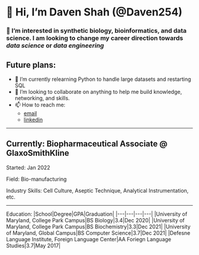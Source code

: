 # 👋 Hi, I’m Daven Shah (@Daven254) 
### 👀 I’m interested in synthetic biology, bioinformatics, and data science. I am looking to change my career direction towards *data science* **or** *data engineering*

## Future plans:
- 🌱 I’m currently relearning Python to handle large datasets and restarting SQL
- 💞️ I’m looking to collaborate on anything to help me build knowledge, networking, and skills.
- 📫 How to reach me:
  - [email](dshah912@terpmail.umd.edu)
  - [linkedin](https://www.linkedin.com/in/daven-shah-665a4460)

***

## Currently: Biopharmaceutical Associate @ GlaxoSmithKline 
   Started: Jan 2022
   
   Field: Bio-manufacturing
   
   Industry Skills: Cell Culture, Aseptic Technique, Analytical Instrumentation, etc.
   
***

Education:
|School|Degree|GPA|Graduation|
|---|---|---|---|
|University of Maryland, College Park Campus|BS Biology|3.4|Dec 2020|
|University of Maryland, College Park Campus|BS Biochemistry|3.3|Dec 2021|
|University of Maryland, Global Campus|BS Computer Science|3.7|Dec 2021|
|Defesne Language Institute, Foreign Language Center|AA Foriegn Language Studies|3.7|May 2017|


<!---
Daven254/Daven254 is a ✨ special ✨ repository because its `README.md` (this file) appears on your GitHub profile.
You can click the Preview link to take a look at your changes.
--->
